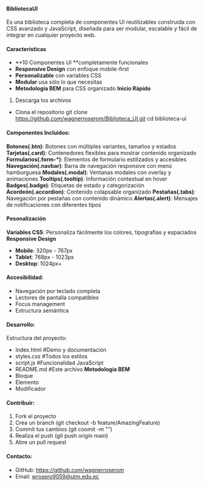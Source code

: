 #### BibliotecaUI


Es una biblioteca completa de componentes UI reutilizables construida con CSS avanzado y JavaScript, diseñada para ser modular, escalable y fácil de integrar en cualquier proyecto web.
#### Características

- **10 Componentes UI **completamente funcionales 
- **Responsive Design** con enfoque mobile-first
- **Personalizable** con variables CSS
- **Modular** usa sólo lo que necesitas
- **Metodología BEM** para CSS organizado
**Inicio Rápido**
1. Descarga los archivos
- Clona el repositorio
git clone https://github.com/wagnerroserom/Biblioteca_UI.git
cd biblioteca-ui
#### Componentes Incluidos:
**Botones(.btn)**: Botones con múltiples variantes, tamaños y estados **Tarjetas(.card)**: Contenedores flexibles para mostrar contenido organizado
**Formularios(.form-*)**: Elementos de formulario estilizados y accesibles 
**Navegación(.navbar)**: Barra de navegación responsive con menú hamburguesa
**Modales(.modal)**: Ventanas modales con overlay y animaciones
**Tooltips(.tooltip)**: Información contextual en hover
**Badges(.badge)**: Etiquetas de estado y categorización
**Acordeón(.accordion)**: Contenido colapsable organizado
**Pestañas(.tabs)**: Navegación por pestañas con contenido dinámico
**Alertas(.alert)**: Mensajes de notificaciones con diferentes tipos
#### Pesonalización
**Variables CSS**: Personaliza fácilmente los colores, tipografías y espaciados
**Responsive Design**
- **Mobile**: 320px - 767px
- **Tablet**: 768px - 1023px
- **Desktop**: 1024px+
#### Accesibilidad:
- Navegación por teclado completa
- Lectores de pantalla compatibles
- Focus management
- Estructura semántica
#### Desarrollo:
Estructura del proyecto:
- Index.html #Demo y documentación
- styles.css #Todos los estilos
- script.js #Funcionalidad JavaScript
- README.md #Este archivo
**Metodología BEM**
- Bloque
- Elemento
- Modificador
#### Contribuir:
1. Fork el proyecto
2. Crea un branch (git checkout -b feature/AmazingFeature)
3. Commit tus cambios (git coomit -m "")
4. Realiza el push (git push origin main)
5. Abre un pull request
#### Contacto:
- GitHub: https://github.com/wagnerroserom
- Email: wrosero9059@utm.edu.ec



















